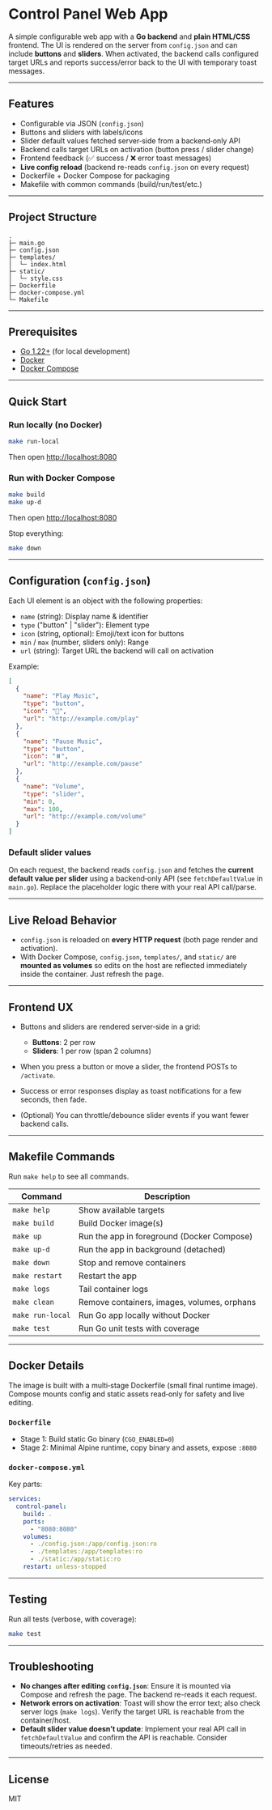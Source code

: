 # Control Panel Web App

A simple configurable web app with a **Go backend** and **plain HTML/CSS** frontend.
The UI is rendered on the server from `config.json` and can include **buttons** and
**sliders**. When activated, the backend calls configured target URLs and reports
success/error back to the UI with temporary toast messages.

---

## Features

* Configurable via JSON (`config.json`)
* Buttons and sliders with labels/icons
* Slider default values fetched server‑side from a backend‑only API
* Backend calls target URLs on activation (button press / slider change)
* Frontend feedback (✅ success / ❌ error toast messages)
* **Live config reload** (backend re-reads `config.json` on every request)
* Dockerfile + Docker Compose for packaging
* Makefile with common commands (build/run/test/etc.)

---

## Project Structure

```
.
├─ main.go
├─ config.json
├─ templates/
│  └─ index.html
├─ static/
│  └─ style.css
├─ Dockerfile
├─ docker-compose.yml
└─ Makefile
```

---

## Prerequisites

* [Go 1.22+](https://golang.org/dl/) (for local development)
* [Docker](https://docs.docker.com/get-docker/)
* [Docker Compose](https://docs.docker.com/compose/)

---

## Quick Start

### Run locally (no Docker)

```bash
make run-local
```

Then open [http://localhost:8080](http://localhost:8080)

### Run with Docker Compose

```bash
make build
make up-d
```

Then open [http://localhost:8080](http://localhost:8080)

Stop everything:

```bash
make down
```

---

## Configuration (`config.json`)

Each UI element is an object with the following properties:

* `name` (string): Display name & identifier
* `type` ("button" | "slider"): Element type
* `icon` (string, optional): Emoji/text icon for buttons
* `min` / `max` (number, sliders only): Range
* `url` (string): Target URL the backend will call on activation

Example:

```json
[
  {
    "name": "Play Music",
    "type": "button",
    "icon": "🎵",
    "url": "http://example.com/play"
  },
  {
    "name": "Pause Music",
    "type": "button",
    "icon": "⏸️",
    "url": "http://example.com/pause"
  },
  {
    "name": "Volume",
    "type": "slider",
    "min": 0,
    "max": 100,
    "url": "http://example.com/volume"
  }
]
```

### Default slider values

On each request, the backend reads `config.json` and fetches the **current default
value per slider** using a backend‑only API (see `fetchDefaultValue` in `main.go`).
Replace the placeholder logic there with your real API call/parse.

---

## Live Reload Behavior

* `config.json` is reloaded on **every HTTP request** (both page render and activation).
* With Docker Compose, `config.json`, `templates/`, and `static/` are **mounted as volumes**
  so edits on the host are reflected immediately inside the container. Just refresh the page.

---

## Frontend UX

* Buttons and sliders are rendered server‑side in a grid:

  * **Buttons**: 2 per row
  * **Sliders**: 1 per row (span 2 columns)
* When you press a button or move a slider, the frontend POSTs to `/activate`.
* Success or error responses display as toast notifications for a few seconds, then fade.
* (Optional) You can throttle/debounce slider events if you want fewer backend calls.

---

## Makefile Commands

Run `make help` to see all commands.

| Command          | Description                                 |
| ---------------- | ------------------------------------------- |
| `make help`      | Show available targets                      |
| `make build`     | Build Docker image(s)                       |
| `make up`        | Run the app in foreground (Docker Compose)  |
| `make up-d`      | Run the app in background (detached)        |
| `make down`      | Stop and remove containers                  |
| `make restart`   | Restart the app                             |
| `make logs`      | Tail container logs                         |
| `make clean`     | Remove containers, images, volumes, orphans |
| `make run-local` | Run Go app locally without Docker           |
| `make test`      | Run Go unit tests with coverage             |

---

## Docker Details

The image is built with a multi‑stage Dockerfile (small final runtime image). Compose mounts
config and static assets read‑only for safety and live editing.

### `Dockerfile`

* Stage 1: Build static Go binary (`CGO_ENABLED=0`)
* Stage 2: Minimal Alpine runtime, copy binary and assets, expose `:8080`

### `docker-compose.yml`

Key parts:

```yaml
services:
  control-panel:
    build: .
    ports:
      - "8080:8080"
    volumes:
      - ./config.json:/app/config.json:ro
      - ./templates:/app/templates:ro
      - ./static:/app/static:ro
    restart: unless-stopped
```

---

## Testing

Run all tests (verbose, with coverage):

```bash
make test
```

---

## Troubleshooting

* **No changes after editing `config.json`**: Ensure it is mounted via Compose and
  refresh the page. The backend re-reads it each request.
* **Network errors on activation**: Toast will show the error text; also check server logs
  (`make logs`). Verify the target URL is reachable from the container/host.
* **Default slider value doesn’t update**: Implement your real API call in `fetchDefaultValue`
  and confirm the API is reachable. Consider timeouts/retries as needed.

---

## License

MIT

